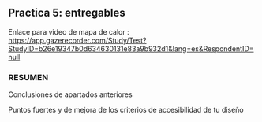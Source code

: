 ## Practica 5: entregables 

Enlace para video de mapa de calor : https://app.gazerecorder.com/Study/Test?StudyID=b26e19347b0d634630131e83a9b932d1&lang=es&RespondentID=null


### RESUMEN 

Conclusiones de apartados anteriores 

Puntos fuertes y de mejora de los criterios de accesibilidad de tu diseño
